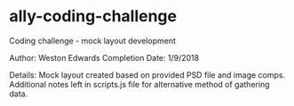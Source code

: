 # ally-coding-challenge
Coding challenge - mock layout development

Author: Weston Edwards
Completion Date: 1/9/2018

Details: Mock layout created based on provided PSD file and image comps. Additional notes left in scripts.js file for alternative method of gathering data.
